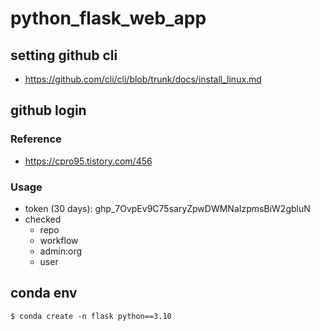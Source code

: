 # python_flask_web_app

## setting github cli
- https://github.com/cli/cli/blob/trunk/docs/install_linux.md

## github login

### Reference
- https://cpro95.tistory.com/456

### Usage
- token (30 days): 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
- checked
  + repo
  + workflow
  + admin:org
  + user

## conda env
```
$ conda create -n flask python==3.10
```

